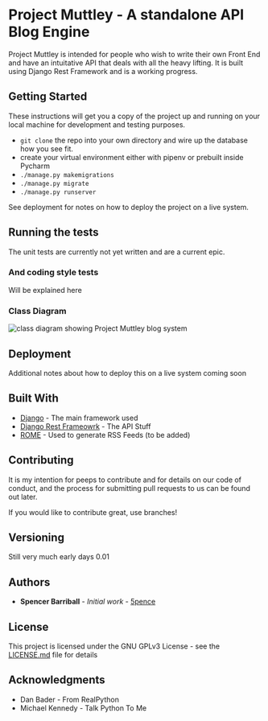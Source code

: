 # Project Muttley - A standalone API Blog Engine 

Project Muttley is intended for people who wish to write their own Front End and have an intuitative API that deals with all the heavy lifting. It is built using Django Rest Framework and is a working progress.

## Getting Started

These instructions will get you a copy of the project up and running on your local machine for development and testing purposes. 
- `git clone` the repo into your own directory and wire up the database how you see fit.
- create your virtual environment either with pipenv or prebuilt inside Pycharm
- `./manage.py makemigrations`
- `./manage.py migrate`
- `./manage.py runserver`

See deployment for notes on how to deploy the project on a live system.

## Running the tests

The unit tests are currently not yet written and are a current epic. 

### And coding style tests

Will be explained here

### Class Diagram 

![class diagram showing Project Muttley blog system](https://github.com/5pence/Project-Muttley/Muttley-class-diagram.png)

## Deployment

Additional notes about how to deploy this on a live system coming soon

## Built With

* [Django](https://www.djangoproject.com/) - The main framework used
* [Django Rest Frameowrk](https://www.django-rest-framework.org/) - The API Stuff
* [ROME](https://rometools.github.io/rome/) - Used to generate RSS Feeds (to be added)

## Contributing

It is my intention for peeps to contribute and for details on our code of conduct, and the process for submitting pull requests to us can be found out later.

If you would like to contribute great, use branches!

## Versioning

Still very much early days 0.01

## Authors

* **Spencer Barriball** - *Initial work* - [5pence](https://github.com/5pence)

## License

This project is licensed under the GNU GPLv3 License - see the [LICENSE.md](LICENSE.md) file for details

## Acknowledgments

* Dan Bader - From RealPython
* Michael Kennedy - Talk Python To Me
